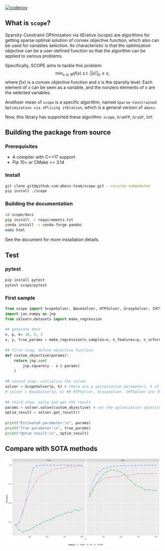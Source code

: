 [![codecov](https://codecov.io/gh/abess-team/scope/branch/master/graphs/sunburst.svg)](https://codecov.io/gh/abess-team/scope)

## What is `scope`?

Sparsity-Constraint OPtimization via itErative (scope) are algorithms for getting sparse optimal solution of convex objective function, which also can be used for variables selection. Its characteristic is that the optimization objective can be a user-defined function so that the algorithm can be applied to various problems.

Specifically, SCOPE aims to tackle this problem: 
$$\min_{x \in R^p} f(x) \text{ s.t. } ||x||_0 \leq s,$$
where $f(x)$ is a convex objective function and $s$ is the sparsity level. Each element of $x$ can be seen as a variable, and the nonzero elements of $x$ are the selected variables.

Anothoer mean of `scope` is a specific algorithm, named `Sparse-Constrained Optimization via sPlicing itEration`, which is a general version of `abess`.

Now, this library has supported these algorithm: `scope`, `GraHTP`, `GraSP`, `IHT`.

## Building the package from source

### Prerequisites
+ A compiler with C++17 support 
+ Pip 10+ or CMake >= 3.14

### Install

```bash
git clone git@github.com:abess-team/scope.git --recurse-submodules
pip install ./scope
```

### Building the documentation

```bash
cd scope/docs
pip install -r requirements.txt
conda install -c conda-forge pandoc
make html
```

See the document for more installation details.

## Test

### pytest

```bash
pip install pytest
pytest scope/pytest
```


### First sample

```python
from scope import ScopeSolver, BaseSolver, HTPSolver, GraspSolver, IHTSolver 
import jax.numpy as jnp
from sklearn.datasets import make_regression

## generate data
n, p, k= 10, 5, 3
x, y, true_params = make_regression(n_samples=n, n_features=p, n_informative=k, coef=True)

## first step: define objective function
def custom_objective(params):
    return jnp.sum(
        jnp.square(y - x @ params)
    )

## second step: initialize the solver
solver = ScopeSolver(p, k) # there are p optimization parameters, k of which are non-zero
# solver = BaseSolver(p, k) ## HTPSolver, GraspSolver, IHTSolver are the same

## third step: solve and get the result 
params = solver.solve(custom_objective) # set the optimization objective and begin to solve
optim_result = solver.get_result()

print("Estimated parameter:\n", params)
print("True parameter:\n", true_params)
print("Optim result:\n", optim_result)
```

## Compare with SOTA methods

![](/docs/img/compare.png)
